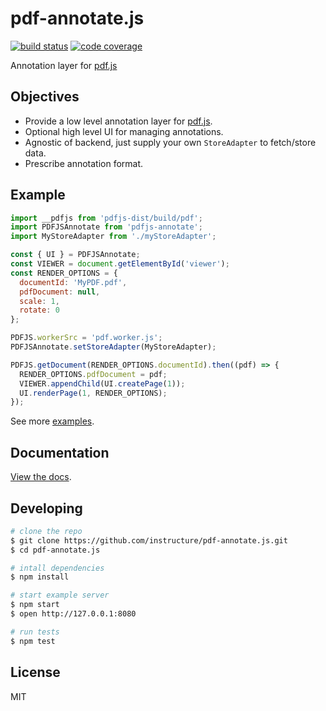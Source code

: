 # pdf-annotate.js 
[![build status](https://img.shields.io/travis/instructure/pdf-annotate.js.svg?style=flat-square)](https://travis-ci.org/instructure/pdf-annotate.js)
[![code coverage](https://img.shields.io/coveralls/instructure/pdf-annotate.js.svg?style=flat-square)](https://coveralls.io/r/instructure/pdf-annotate.js)

Annotation layer for [pdf.js](https://github.com/mozilla/pdf.js)

## Objectives

- Provide a low level annotation layer for [pdf.js](https://github.com/mozilla/pdf.js).
- Optional high level UI for managing annotations.
- Agnostic of backend, just supply your own `StoreAdapter` to fetch/store data.
- Prescribe annotation format.

## Example

```js
import __pdfjs from 'pdfjs-dist/build/pdf';
import PDFJSAnnotate from 'pdfjs-annotate';
import MyStoreAdapter from './myStoreAdapter';

const { UI } = PDFJSAnnotate;
const VIEWER = document.getElementById('viewer');
const RENDER_OPTIONS = {
  documentId: 'MyPDF.pdf',
  pdfDocument: null,
  scale: 1,
  rotate: 0
};

PDFJS.workerSrc = 'pdf.worker.js';
PDFJSAnnotate.setStoreAdapter(MyStoreAdapter);

PDFJS.getDocument(RENDER_OPTIONS.documentId).then((pdf) => {
  RENDER_OPTIONS.pdfDocument = pdf;
  VIEWER.appendChild(UI.createPage(1));
  UI.renderPage(1, RENDER_OPTIONS);
});
```

See more [examples](https://github.com/lighthousesystems/pdf-annotate.js/blob/master/web/index.js).

## Documentation

[View the docs](https://github.com/lighthousesystems/pdf-annotate.js/tree/master/docs).

## Developing

```bash
# clone the repo
$ git clone https://github.com/instructure/pdf-annotate.js.git
$ cd pdf-annotate.js

# intall dependencies
$ npm install

# start example server
$ npm start
$ open http://127.0.0.1:8080

# run tests
$ npm test
```
## License

MIT

